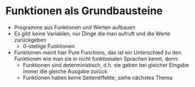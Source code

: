 # Funktionen als Grundbausteine

* Programme aus Funktionen und Werten aufbauen
* Es gibt keine Variablen, nur Dinge die man aufruft und die Werte zurückgeben
    * 0-stellige Funktionen
* Funktionen meint hier Pure Functions, das ist ein Unterschied zu den
  Funktionen wie man sie in nicht funktionalen Sprachen kennt, denn:
    * Funktionen sind deterministisch, d.h. sie geben bei gleicher EIngabe immer
      die gleiche Ausgabe zurück
    * Funktionen haben keine Seiteneffekte, siehe nächstes Thema
